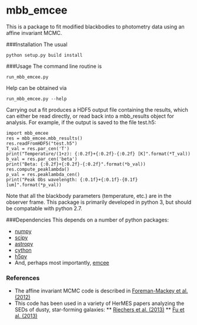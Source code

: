mbb_emcee
========================

This is a package to fit modified blackbodies to photometry
data using an affine invariant MCMC.

###Installation
The usual

	python setup.py build install

###Usage
The command line routine is

	run_mbb_emcee.py

Help can be obtained via

	run_mbb_emcee.py --help

Carrying out a fit produces a HDF5 output file containing the results,
which can either be read directly, or read back into a mbb_results
object for analysis.  For example, if the output is saved to
the file test.h5:

	import mbb_emcee
	res = mbb_emcee.mbb_results()
	res.readFromHDF5("test.h5")
	T_val = res.par_cen('T')
	print("Temperature/(1+z): {:0.2f}+{:0.2f}-{:0.2f} [K]".format(*T_val))
	b_val = res.par_cen('beta')
	print("Beta: {:0.2f}+{:0.2f}-{:0.2f}".format(*b_val))
	res.compute_peaklambda()
	p_val = res.peaklambda_cen()
	print("Peak Obs wavelength: {:0.1f}+{:0.1f}-{0.1f} [um]".format(*p_val))

Note that all the blackbody parameters (temperature, etc.) are 
in the observer frame.  This package is primarily developed in python 3,
but should be compatable with python 2.7.

###Dependencies
This depends on a number of python packages:
* [numpy](http://numpy.scipy.org/)
* [scipy](http://numpy.scipy.org/)
* [astropy](http://www.astropy.org/)
* [cython](http://cython.org/)
* [h5py](http://www.h5py.org/)
* And, perhaps most importantly, [emcee](http://dan.iel.fm/emcee/)

### References
* The affine invariant MCMC code is described in
  [Foreman-Mackey et al. (2012)](http://http://arxiv.org/abs/1202.3665)
* This code has been used in a variety of HerMES papers analyzing
  the SEDs of dusty, star-forming galaxies:
   ** [Riechers et al. (2013)](http://dx.doi.org/10.1038/nature12050)
   ** [Fu et al. (2013)](http://arxiv.org/abs/1305.4930)
